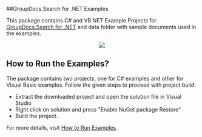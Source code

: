 ##GroupDocs.Search for .NET Examples

This package contains C# and VB.NET Example Projects for [GroupDocs.Search for .NET](#) and data folder with sample documents used in the examples.

<p align="center">
  <a title="Download complete GroupDocs.Search for .NET Example source code" href="https://codeload.github.com/groupdocs-search/GroupDocs.Search-for-.NET/zip/master">
	<img src="https://raw.github.com/AsposeExamples/java-examples-dashboard/master/images/downloadZip-Button-Large.png" />
  </a>
</p>

## How to Run the Examples?

The package contains two projects, one for C# examples and other for Visual Basic examples. Follow the given steps to proceed with project build:
* Extract the downloaded project and open the solution file in Visual Studio
* Right click on solution and press "Enable NuGet package Restore"
* Build the project.

For more details, visit  [How to Run Examples](http://www.groupdocs.com/docs/display/searchnet/How+to+Run+Examples).
